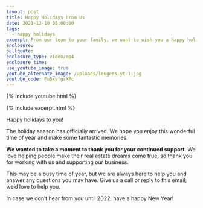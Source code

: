 ```yaml
---
layout: post
title: Happy Holidays From Us
date: 2021-12-10 05:00:00
tags:
  - happy holidays
excerpt: From our team to your family, we want to wish you a happy holiday season
enclosure:
pullquote:
enclosure_type: video/mp4
enclosure_time:
use_youtube_image: true
youtube_alternate_image: /uploads/leugers-yt-1.jpg
youtube_code: Fu5xvfgsXPc
---
```

{% include youtube.html %}

{% include excerpt.html %}

Happy holidays to you\!

The holiday season has officially arrived. We hope you enjoy this wonderful time of year and make some fantastic memories.

**We wanted to take a moment to thank you for your continued support**. We love helping people make their real estate dreams come true, so thank you for working with us and supporting our business.

This may be a busy time of year, but we are always here to help you and answer any questions you may have. Give us a call or reply to this email; we’d love to help you.&nbsp;

In case we don’t hear from you until 2022, have a happy New Year\!
